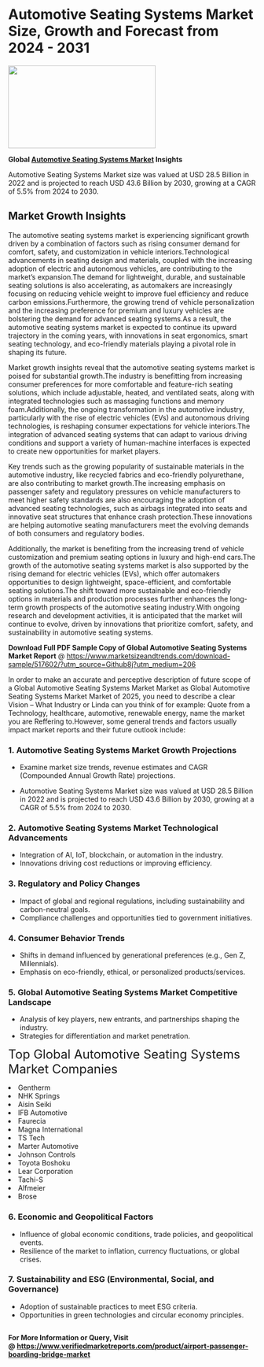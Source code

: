 <H1>Automotive Seating Systems Market Size, Growth and Forecast from 2024 - 2031</H1><img class="aligncenter size-medium wp-image-584254" src="https://thirdeyenews.in/wp-content/uploads/2024/09/Global-Market-Research-300x168.jpeg" alt="" width="300" height="168" /><p><strong>Global&nbsp;<a href="https://www.marketsizeandtrends.com/download-sample/517602/?utm_source=Github8j?utm_medium=206">Automotive Seating Systems Market</a> Insights</strong></p><p>Automotive Seating Systems Market size was valued at USD 28.5 Billion in 2022 and is projected to reach USD 43.6 Billion by 2030, growing at a CAGR of 5.5% from 2024 to 2030.</p><p><h2>Market Growth Insights</h2> <p>The automotive seating systems market is experiencing significant growth driven by a combination of factors such as rising consumer demand for comfort, safety, and customization in vehicle interiors.Technological advancements in seating design and materials, coupled with the increasing adoption of electric and autonomous vehicles, are contributing to the market’s expansion.The demand for lightweight, durable, and sustainable seating solutions is also accelerating, as automakers are increasingly focusing on reducing vehicle weight to improve fuel efficiency and reduce carbon emissions.Furthermore, the growing trend of vehicle personalization and the increasing preference for premium and luxury vehicles are bolstering the demand for advanced seating systems.As a result, the automotive seating systems market is expected to continue its upward trajectory in the coming years, with innovations in seat ergonomics, smart seating technology, and eco-friendly materials playing a pivotal role in shaping its future. </p> <p>Market growth insights reveal that the automotive seating systems market is poised for substantial growth.The industry is benefitting from increasing consumer preferences for more comfortable and feature-rich seating solutions, which include adjustable, heated, and ventilated seats, along with integrated technologies such as massaging functions and memory foam.Additionally, the ongoing transformation in the automotive industry, particularly with the rise of electric vehicles (EVs) and autonomous driving technologies, is reshaping consumer expectations for vehicle interiors.The integration of advanced seating systems that can adapt to various driving conditions and support a variety of human-machine interfaces is expected to create new opportunities for market players.</p> <p>Key trends such as the growing popularity of sustainable materials in the automotive industry, like recycled fabrics and eco-friendly polyurethane, are also contributing to market growth.The increasing emphasis on passenger safety and regulatory pressures on vehicle manufacturers to meet higher safety standards are also encouraging the adoption of advanced seating technologies, such as airbags integrated into seats and innovative seat structures that enhance crash protection.These innovations are helping automotive seating manufacturers meet the evolving demands of both consumers and regulatory bodies.</p> <p>Additionally, the market is benefiting from the increasing trend of vehicle customization and premium seating options in luxury and high-end cars.The growth of the automotive seating systems market is also supported by the rising demand for electric vehicles (EVs), which offer automakers opportunities to design lightweight, space-efficient, and comfortable seating solutions.The shift toward more sustainable and eco-friendly options in materials and production processes further enhances the long-term growth prospects of the automotive seating industry.With ongoing research and development activities, it is anticipated that the market will continue to evolve, driven by innovations that prioritize comfort, safety, and sustainability in automotive seating systems.</p> <p></p><p><span class=""><strong>Download Full PDF Sample Copy of Global Automotive Seating Systems Market Report</strong> @ <a href="https://www.marketsizeandtrends.com/download-sample/517602/?utm_source=Github8j?utm_medium=206" target="_blank">https://www.marketsizeandtrends.com/download-sample/517602/?utm_source=Github8j?utm_medium=206</a></span></p><p>In order to make an accurate and perceptive description of future scope of a Global&nbsp;Automotive Seating Systems Market Market as Global&nbsp;Automotive Seating Systems Market Market of 2025, you need to describe a clear Vision &ndash; What Industry or Linda can you think of for example: Quote from a Technology, healthcare, automotive, renewable energy, name the market you are Reffering to.However, some general trends and factors usually impact market reports and their future outlook include:</p><h3>1.&nbsp;<strong>Automotive Seating Systems Market Growth Projections</strong></h3><ul><li>Examine market size trends, revenue estimates and CAGR (Compounded Annual Growth Rate) projections.</li><li><p>Automotive Seating Systems Market size was valued at USD 28.5 Billion in 2022 and is projected to reach USD 43.6 Billion by 2030, growing at a CAGR of 5.5% from 2024 to 2030.</p></li></ul><h3>2.&nbsp;<strong>Automotive Seating Systems Market Technological Advancements</strong></h3><ul><li>Integration of AI, IoT, blockchain, or automation in the industry.</li><li>Innovations driving cost reductions or improving efficiency.</li></ul><h3>3.&nbsp;<strong>Regulatory and Policy Changes</strong></h3><ul><li>Impact of global and regional regulations, including sustainability and carbon-neutral goals.</li><li>Compliance challenges and opportunities tied to government initiatives.</li></ul><h3>4.&nbsp;<strong>Consumer Behavior Trends</strong></h3><ul><li>Shifts in demand influenced by generational preferences (e.g., Gen Z, Millennials).</li><li>Emphasis on eco-friendly, ethical, or personalized products/services.</li></ul><h3>5.&nbsp;<strong>Global Automotive Seating Systems Market Competitive Landscape</strong></h3><ul><li>Analysis of key players, new entrants, and partnerships shaping the industry.</li><li>Strategies for differentiation and market penetration.</li></ul><p data-pm-slice="1 1 []"><span style="color: inherit; font-family: inherit; font-size: 25px;">Top Global Automotive Seating Systems Market Companies</span></p><div class="" data-test-id=""><p><li>Gentherm</li><li> NHK Springs</li><li> Aisin Seiki</li><li> IFB Automotive</li><li> Faurecia</li><li> Magna International</li><li> TS Tech</li><li> Marter Automotive</li><li> Johnson Controls</li><li> Toyota Boshoku</li><li> Lear Corporation</li><li> Tachi-S</li><li> Alfmeier</li><li> Brose</li></p></div><h3>6.&nbsp;<strong>Economic and Geopolitical Factors</strong></h3><ul><li>Influence of global economic conditions, trade policies, and geopolitical events.</li><li>Resilience of the market to inflation, currency fluctuations, or global crises.</li></ul><h3>7.&nbsp;<strong>Sustainability and ESG (Environmental, Social, and Governance)</strong></h3><ul><li>Adoption of sustainable practices to meet ESG criteria.</li><li>Opportunities in green technologies and circular economy principles.</li></ul><h2><strong style="font-size: 14px;">For More Information or Query, Visit @&nbsp;</strong><a style="background-color: #ffffff; font-size: 14px;" href="https://www.marketsizeandtrends.com/report/automotive-seating-systems-market/" target="_blank">https://www.verifiedmarketreports.com/product/airport-passenger-boarding-bridge-market</a></h2>